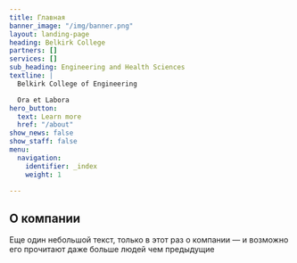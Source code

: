 ```yaml
---
title: Главная
banner_image: "/img/banner.png"
layout: landing-page
heading: Belkirk College
partners: []
services: []
sub_heading: Engineering and Health Sciences
textline: |
  Belkirk College of Engineering

  Ora et Labora
hero_button:
  text: Learn more
  href: "/about"
show_news: false
show_staff: false
menu:
  navigation:
    identifier: _index
    weight: 1

---
```

## О компании

Еще один небольшой текст, только в этот раз о компании — и возможно его прочитают даже больше людей чем предыдущие